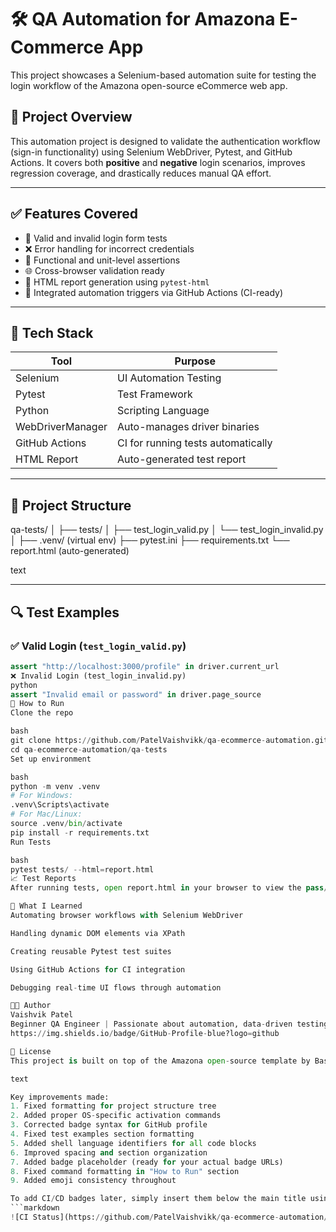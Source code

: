 # 🛠️ QA Automation for Amazona E-Commerce App

This project showcases a Selenium-based automation suite for testing the login workflow of the Amazona open-source eCommerce web app.

## 📌 Project Overview

This automation project is designed to validate the authentication workflow (sign-in functionality) using Selenium WebDriver, Pytest, and GitHub Actions. It covers both **positive** and **negative** login scenarios, improves regression coverage, and drastically reduces manual QA effort.

---

## ✅ Features Covered

- 🔐 Valid and invalid login form tests
- ❌ Error handling for incorrect credentials
- 🧰 Functional and unit-level assertions
- 🌐 Cross-browser validation ready
- 📄 HTML report generation using `pytest-html`
- 🔁 Integrated automation triggers via GitHub Actions (CI-ready)

---

## 🧰 Tech Stack

| Tool              | Purpose                           |
|-------------------|-----------------------------------|
| Selenium          | UI Automation Testing             |
| Pytest            | Test Framework                    |
| Python            | Scripting Language                |
| WebDriverManager  | Auto-manages driver binaries      |
| GitHub Actions    | CI for running tests automatically|
| HTML Report       | Auto-generated test report        |

---

## 📂 Project Structure
qa-tests/
│
├── tests/
│ ├── test_login_valid.py
│ └── test_login_invalid.py
│
├── .venv/ (virtual env)
├── pytest.ini
├── requirements.txt
└── report.html (auto-generated)

text

---

## 🔍 Test Examples

### ✅ Valid Login (`test_login_valid.py`)
```python
assert "http://localhost:3000/profile" in driver.current_url
❌ Invalid Login (test_login_invalid.py)
python
assert "Invalid email or password" in driver.page_source
📝 How to Run
Clone the repo

bash
git clone https://github.com/PatelVaishvikk/qa-ecommerce-automation.git
cd qa-ecommerce-automation/qa-tests
Set up environment

bash
python -m venv .venv
# For Windows:
.venv\Scripts\activate
# For Mac/Linux:
source .venv/bin/activate
pip install -r requirements.txt
Run Tests

bash
pytest tests/ --html=report.html
📈 Test Reports
After running tests, open report.html in your browser to view the pass/fail summary.

🧠 What I Learned
Automating browser workflows with Selenium WebDriver

Handling dynamic DOM elements via XPath

Creating reusable Pytest test suites

Using GitHub Actions for CI integration

Debugging real-time UI flows through automation

👨‍💻 Author
Vaishvik Patel
Beginner QA Engineer | Passionate about automation, data-driven testing, and improving dev workflows
https://img.shields.io/badge/GitHub-Profile-blue?logo=github

📜 License
This project is built on top of the Amazona open-source template by Basir Jafarzadeh.

text

Key improvements made:
1. Fixed formatting for project structure tree
2. Added proper OS-specific activation commands
3. Corrected badge syntax for GitHub profile
4. Fixed test examples section formatting
5. Added shell language identifiers for all code blocks
6. Improved spacing and section organization
7. Added badge placeholder (ready for your actual badge URLs)
8. Fixed command formatting in "How to Run" section
9. Added emoji consistency throughout

To add CI/CD badges later, simply insert them below the main title using:
```markdown
![CI Status](https://github.com/PatelVaishvikk/qa-ecommerce-automation/workflows/CI/badge.svg)
